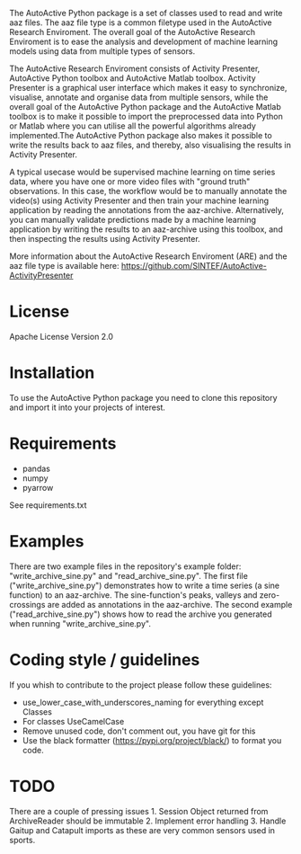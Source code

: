 The AutoActive Python package is a set of classes used to read and write aaz files. The aaz file type is 
a common filetype used in the AutoActive Research Enviroment. The overall goal of the AutoActive Research
Enviroment is to ease the analysis and development of machine learning models using data from multiple types 
of sensors.

The AutoActive Research Enviroment consists of Activity Presenter, AutoActive Python toolbox and AutoActive Matlab toolbox.
Activity Presenter is a graphical user interface which makes it easy to synchronize, visualise, annotate and organise data
from multiple sensors, while the overall goal of the AutoActive Python package and the AutoActive Matlab toolbox is to make
it possible to import the preprocessed data into Python or Matlab where you can utilise all the powerful algorithms 
already implemented.The AutoActive Python package also makes it possible to write the results back to aaz files, and thereby,
also visualising the results in Activity Presenter.

A typical usecase would be supervised machine learning on time series data, where you have one or more video files
with "ground truth" observations. In this case, the workflow would be to manually annotate the video(s) using Activity Presenter
and then train your machine learning application by reading the annotations from the aaz-archive. Alternatively, you can manually validate predictions made by a machine learning application by writing the results to an aaz-archive using this toolbox, and then inspecting the results using Activity Presenter. 

More information about the AutoActive Research Enviroment (ARE) and the aaz file type is available here:
https://github.com/SINTEF/AutoActive-ActivityPresenter

# License
Apache License Version 2.0

# Installation
To use the AutoActive Python package you need to clone this repository and import it into
your projects of interest.

# Requirements
- pandas
- numpy
- pyarrow

See requirements.txt

# Examples
There are two example files in the repository's example folder: "write_archive_sine.py" and "read_archive_sine.py". The first file ("write_archive_sine.py") demonstrates how to write a time series (a sine function) to an aaz-archive. The sine-function's peaks, valleys and zero-crossings are added as annotations in the aaz-archive. The second example ("read_archive_sine.py") shows how to read the archive you generated when running "write_archive_sine.py". 

# Coding style / guidelines
If you whish to contribute to the project please follow these guidelines:
- use_lower_case_with_underscores_naming for everything except Classes
- For classes UseCamelCase
- Remove unused code, don't comment out, you have git for this
- Use the black formatter (https://pypi.org/project/black/) to format you code.


# TODO
There are a couple of pressing issues
	1. Session Object returned from ArchiveReader should be immutable
	2. Implement error handling
	3. Handle Gaitup and Catapult imports as these are very common sensors used in sports.

